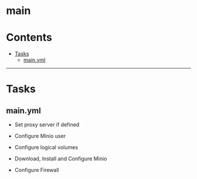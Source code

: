 
main
====

Contents
========

* [Tasks](#tasks)
	* [main.yml](#mainyml)
  
---
# Tasks
  

## main.yml


* Set proxy server if defined

* Configure Minio user

* Configure logical volumes

* Download, Install and Configure Minio

* Configure Firewall